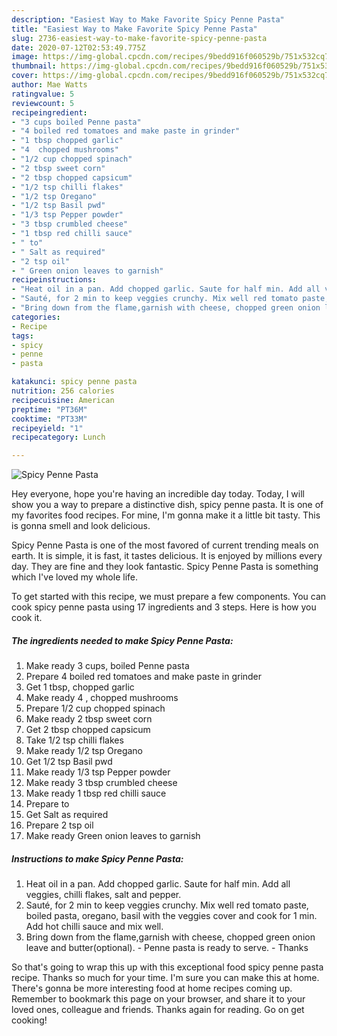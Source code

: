```yaml
---
description: "Easiest Way to Make Favorite Spicy Penne Pasta"
title: "Easiest Way to Make Favorite Spicy Penne Pasta"
slug: 2736-easiest-way-to-make-favorite-spicy-penne-pasta
date: 2020-07-12T02:53:49.775Z
image: https://img-global.cpcdn.com/recipes/9bedd916f060529b/751x532cq70/spicy-penne-pasta-recipe-main-photo.jpg
thumbnail: https://img-global.cpcdn.com/recipes/9bedd916f060529b/751x532cq70/spicy-penne-pasta-recipe-main-photo.jpg
cover: https://img-global.cpcdn.com/recipes/9bedd916f060529b/751x532cq70/spicy-penne-pasta-recipe-main-photo.jpg
author: Mae Watts
ratingvalue: 5
reviewcount: 5
recipeingredient:
- "3 cups boiled Penne pasta"
- "4 boiled red tomatoes and make paste in grinder"
- "1 tbsp chopped garlic"
- "4  chopped mushrooms"
- "1/2 cup chopped spinach"
- "2 tbsp sweet corn"
- "2 tbsp chopped capsicum"
- "1/2 tsp chilli flakes"
- "1/2 tsp Oregano"
- "1/2 tsp Basil pwd"
- "1/3 tsp Pepper powder"
- "3 tbsp crumbled cheese"
- "1 tbsp red chilli sauce"
- " to"
- " Salt as required"
- "2 tsp oil"
- " Green onion leaves to garnish"
recipeinstructions:
- "Heat oil in a pan. Add chopped garlic. Saute for half min. Add all veggies, chilli flakes, salt and pepper."
- "Sauté, for 2 min to keep veggies crunchy. Mix well red tomato paste, boiled pasta, oregano, basil with the veggies cover and cook for 1 min. Add hot chilli sauce and mix well."
- "Bring down from the flame,garnish with cheese, chopped green onion leave and butter(optional).  Penne pasta is ready to serve. Thanks"
categories:
- Recipe
tags:
- spicy
- penne
- pasta

katakunci: spicy penne pasta 
nutrition: 256 calories
recipecuisine: American
preptime: "PT36M"
cooktime: "PT33M"
recipeyield: "1"
recipecategory: Lunch

---
```



![Spicy Penne Pasta](https://img-global.cpcdn.com/recipes/9bedd916f060529b/751x532cq70/spicy-penne-pasta-recipe-main-photo.jpg)

Hey everyone, hope you're having an incredible day today. Today, I will show you a way to prepare a distinctive dish, spicy penne pasta. It is one of my favorites food recipes. For mine, I'm gonna make it a little bit tasty. This is gonna smell and look delicious.

Spicy Penne Pasta is one of the most favored of current trending meals on earth. It is simple, it is fast, it tastes delicious. It is enjoyed by millions every day. They are fine and they look fantastic. Spicy Penne Pasta is something which I've loved my whole life.




To get started with this recipe, we must prepare a few components. You can cook spicy penne pasta using 17 ingredients and 3 steps. Here is how you cook it.

<!--inarticleads1-->

##### The ingredients needed to make Spicy Penne Pasta:

1. Make ready 3 cups, boiled Penne pasta
1. Prepare 4 boiled red tomatoes and make paste in grinder
1. Get 1 tbsp, chopped garlic
1. Make ready 4 , chopped mushrooms
1. Prepare 1/2 cup chopped spinach
1. Make ready 2 tbsp sweet corn
1. Get 2 tbsp chopped capsicum
1. Take 1/2 tsp chilli flakes
1. Make ready 1/2 tsp Oregano
1. Get 1/2 tsp Basil pwd
1. Make ready 1/3 tsp Pepper powder
1. Make ready 3 tbsp crumbled cheese
1. Make ready 1 tbsp red chilli sauce
1. Prepare  to
1. Get  Salt as required
1. Prepare 2 tsp oil
1. Make ready  Green onion leaves to garnish




<!--inarticleads2-->

##### Instructions to make Spicy Penne Pasta:

1. Heat oil in a pan. Add chopped garlic. Saute for half min. Add all veggies, chilli flakes, salt and pepper.
1. Sauté, for 2 min to keep veggies crunchy. Mix well red tomato paste, boiled pasta, oregano, basil with the veggies cover and cook for 1 min. Add hot chilli sauce and mix well.
1. Bring down from the flame,garnish with cheese, chopped green onion leave and butter(optional). -  Penne pasta is ready to serve. - Thanks




So that's going to wrap this up with this exceptional food spicy penne pasta recipe. Thanks so much for your time. I'm sure you can make this at home. There's gonna be more interesting food at home recipes coming up. Remember to bookmark this page on your browser, and share it to your loved ones, colleague and friends. Thanks again for reading. Go on get cooking!
